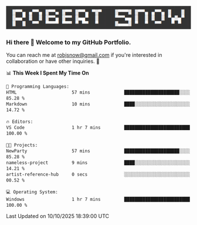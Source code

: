 <img alt="myname" src="assets/name.png" />

### Hi there 👋 Welcome to my GitHub Portfolio.
You can reach me at robjsnow@gmail.com if you're interested in collaboration or have other inquiries.  :briefcase:



<!--START_SECTION:waka-->
📊 **This Week I Spent My Time On** 

```text
💬 Programming Languages: 
HTML                     57 mins             █████████████████████░░░░   85.28 % 
Markdown                 10 mins             ████░░░░░░░░░░░░░░░░░░░░░   14.72 % 

🔥 Editors: 
VS Code                  1 hr 7 mins         █████████████████████████   100.00 % 

🐱‍💻 Projects: 
NewParty                 57 mins             █████████████████████░░░░   85.28 % 
nameless-project         9 mins              ████░░░░░░░░░░░░░░░░░░░░░   14.21 % 
artist-reference-hub     0 secs              ░░░░░░░░░░░░░░░░░░░░░░░░░   00.52 % 

💻 Operating System: 
Windows                  1 hr 7 mins         █████████████████████████   100.00 % 
```


 Last Updated on 10/10/2025 18:39:00 UTC
<!--END_SECTION:waka-->

<!--
**robjsnow/robjsnow** is a ✨ _special_ ✨ repository because its `README.md` (this file) appears on your GitHub profile.

Here are some ideas to get you started:

- 🔭 I’m currently working on ...
- 🌱 I’m currently learning ...
- 👯 I’m looking to collaborate on ...
- 🤔 I’m looking for help with ...
- 💬 Ask me about ...
- 📫 How to reach me: ...
- 😄 Pronouns: ...
- ⚡ Fun fact: ...
-->

